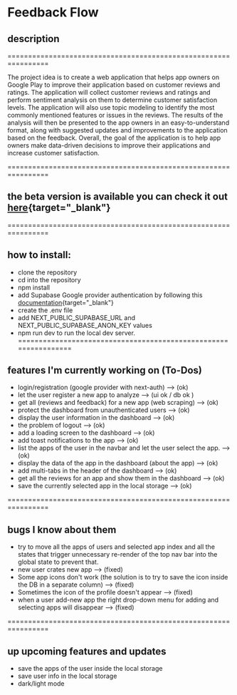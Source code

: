 # Feedback Flow

## description

================================================================

The project idea is to create a web application that helps app owners on Google Play to improve their application based on customer reviews and ratings. The application will collect customer reviews and ratings and perform sentiment analysis on them to determine customer satisfaction levels. The application will also use topic modeling to identify the most commonly mentioned features or issues in the reviews. The results of the analysis will then be presented to the app owners in an easy-to-understand format, along with suggested updates and improvements to the application based on the feedback. Overall, the goal of the application is to help app owners make data-driven decisions to improve their applications and increase customer satisfaction.

================================================================

## the beta version is available you can check it out [here](https://feedback-flow-l3.vercel.app){target="_blank"}

================================================================

## how to install:

- clone the repository
- cd into the repository
- npm install
- add Supabase Google provider authentication by following this [documentation](https://supabase.com/docs/guides/auth/social-login/auth-google){target="_blank"}
- create the .env file
- add NEXT_PUBLIC_SUPABASE_URL and NEXT_PUBLIC_SUPABASE_ANON_KEY values
- npm run dev to run the local dev server.
================================================================

## features I'm currently working on (To-Dos)

- login/registration (google provider with next-auth) --> (ok)
- let the user register a new app to analyze --> (ui ok / db ok )
- get all (reviews and feedback) for a new app (web scraping) --> (ok)
- protect the dashboard from unauthenticated users --> (ok)
- display the user information in the dashboard --> (ok)
- the problem of logout --> (ok)
- add a loading screen to the dashboard --> (ok)
- add toast notifications to the app --> (ok)
- list the apps of the user in the navbar and let the user select the app. --> (ok)
- display the data of the app in the dashboard (about the app) --> (ok)
- add multi-tabs in the header of the dashboard --> (ok)
- get all the reviews for an app and show them in the dashboard --> (ok)
- save the currently selected app in the local storage --> (ok)

================================================================

## bugs I know about them
- try to move all the apps of users and selected app index and all the states that trigger unnecessary re-render of the top nav bar into the global state to prevent that.
- new user crates new app --> (fixed)
- Some app icons don't work (the solution is to try to save the icon inside the DB in a separate column) --> (fixed)
- Sometimes the icon of the profile doesn't appear --> (fixed)
- when a user add-new app the right drop-down menu for adding and selecting apps will disappear --> (fixed)

================================================================

## up upcoming features and updates

- save the apps of the user inside the local storage
- save user info in the local storage
- dark/light mode
